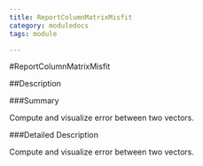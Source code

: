 ```yaml
---
title: ReportColumnMatrixMisfit
category: moduledocs
tags: module

---
```


#ReportColumnMatrixMisfit

##Description

###Summary

Compute and visualize error between two vectors.

###Detailed Description

Compute and visualize error between two vectors.